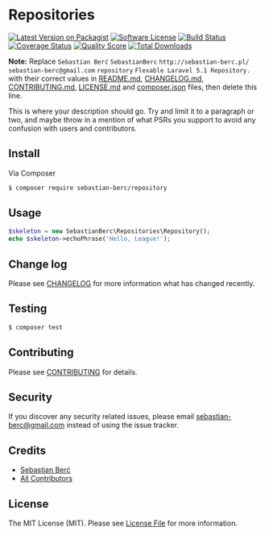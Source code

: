 # Repositories

[![Latest Version on Packagist](https://img.shields.io/packagist/v/sebastian-berc/repositories.svg?style=flat-square)](https://packagist.org/packages/SebastianBerc/repository)
[![Software License](https://img.shields.io/badge/license-MIT-brightgreen.svg?style=flat-square)](LICENSE.md)
[![Build Status](https://img.shields.io/travis/SebastianBerc/repositories/master.svg?style=flat-square)](https://travis-ci.org/SebastianBerc/repositories)
[![Coverage Status](https://img.shields.io/scrutinizer/coverage/g/SebastianBerc/repositories.svg?style=flat-square)](https://scrutinizer-ci.com/g/SebastianBerc/repositories/code-structure)
[![Quality Score](https://img.shields.io/scrutinizer/g/SebastianBerc/repositories.svg?style=flat-square)](https://scrutinizer-ci.com/g/SebastianBerc/repositories)
[![Total Downloads](https://img.shields.io/packagist/dt/SebastianBerc/repositories.svg?style=flat-square)](https://packagist.org/packages/SebastianBerc/repositories)

**Note:** Replace ```Sebastian Berć``` ```SebastianBerc``` ```http://sebastian-berc.pl/``` ```sebastian-berc@gmail.com``` ```repository``` ```Flexable Laravel 5.1 Repository.``` with their correct values in [README.md](README.md), [CHANGELOG.md](CHANGELOG.md), [CONTRIBUTING.md](CONTRIBUTING.md), [LICENSE.md](LICENSE.md) and [composer.json](composer.json) files, then delete this line.

This is where your description should go. Try and limit it to a paragraph or two, and maybe throw in a mention of what
PSRs you support to avoid any confusion with users and contributors.

## Install

Via Composer

``` bash
$ composer require sebastian-berc/repository
```

## Usage

``` php
$skeleton = new SebastianBerc\Repositories\Repository();
echo $skeleton->echoPhrase('Hello, League!');
```

## Change log

Please see [CHANGELOG](CHANGELOG.md) for more information what has changed recently.

## Testing

``` bash
$ composer test
```

## Contributing

Please see [CONTRIBUTING](CONTRIBUTING.md) for details.

## Security

If you discover any security related issues, please email sebastian-berc@gmail.com instead of using the issue tracker.

## Credits

- [Sebastian Berć](https://github.com/SebastianBerc)
- [All Contributors](../../contributors)

## License

The MIT License (MIT). Please see [License File](LICENSE.md) for more information.
